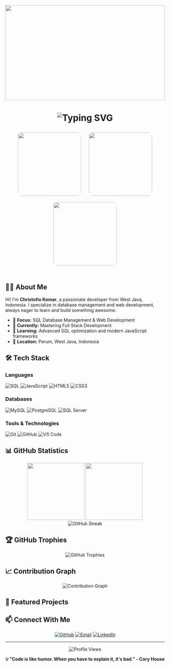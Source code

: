 <div align="center">

<!-- Header Murim Theme -->
<img src="https://i.imgur.com/8XyXQrz.gif" width="100%" height="300" style="object-fit: cover;"/>

<h1>
  <img src="https://readme-typing-svg.demolab.com?font=Fira+Code&size=32&duration=2800&pause=2000&color=A855F7&center=true&vCenter=true&width=600&lines=Hi+There%2C+This+Is+Me+%F0%9F%91%8B;Welcome+to+My+GitHub+Profile!" alt="Typing SVG" />
</h1>

<!-- Murim Character Images -->
<img src="https://i.pinimg.com/originals/6d/14/90/6d149051bf6e0b4ef3fd1e8b3a5e6e57.gif" width="200" style="border-radius: 10px; margin: 10px;"/>
<img src="https://i.pinimg.com/originals/33/9d/4e/339d4e8b963a76fc52b3765b2cc168bf.gif" width="200" style="border-radius: 10px; margin: 10px;"/>
<img src="https://i.pinimg.com/originals/8a/8c/3f/8a8c3f2b3e4c5b0b6f4d3a1e2c8d9f0a.gif" width="200" style="border-radius: 10px; margin: 10px;"/>

<br/>

</div>

<br/>

## 👨‍💻 About Me

Hi! I'm **Christofio Komar**, a passionate developer from West Java, Indonesia. I specialize in database management and web development, always eager to learn and build something awesome.

- 🎯 **Focus:** SQL Database Management & Web Development
- 💼 **Currently:** Mastering Full Stack Development
- 🌱 **Learning:** Advanced SQL optimization and modern JavaScript frameworks
- 📍 **Location:** Perum, West Java, Indonesia

## 🛠️ Tech Stack

### Languages
![SQL](https://img.shields.io/badge/SQL-4479A1?style=flat-square&logo=mysql&logoColor=white)
![JavaScript](https://img.shields.io/badge/JavaScript-F7DF1E?style=flat-square&logo=javascript&logoColor=black)
![HTML5](https://img.shields.io/badge/HTML5-E34F26?style=flat-square&logo=html5&logoColor=white)
![CSS3](https://img.shields.io/badge/CSS3-1572B6?style=flat-square&logo=css3&logoColor=white)

### Databases
![MySQL](https://img.shields.io/badge/MySQL-4479A1?style=flat-square&logo=mysql&logoColor=white)
![PostgreSQL](https://img.shields.io/badge/PostgreSQL-316192?style=flat-square&logo=postgresql&logoColor=white)
![SQL Server](https://img.shields.io/badge/SQL_Server-CC2927?style=flat-square&logo=microsoft-sql-server&logoColor=white)

### Tools & Technologies
![Git](https://img.shields.io/badge/Git-F05032?style=flat-square&logo=git&logoColor=white)
![GitHub](https://img.shields.io/badge/GitHub-181717?style=flat-square&logo=github&logoColor=white)
![VS Code](https://img.shields.io/badge/VS_Code-007ACC?style=flat-square&logo=visual-studio-code&logoColor=white)

## 📊 GitHub Statistics

<div align="center">
  <img height="180em" src="https://github-readme-stats.vercel.app/api?username=christofiokomar7&show_icons=true&theme=tokyonight&include_all_commits=true&count_private=true&hide_border=true"/>
  <img height="180em" src="https://github-readme-stats.vercel.app/api/top-langs/?username=christofiokomar7&layout=compact&langs_count=8&theme=tokyonight&hide_border=true"/>
</div>

<div align="center">
  <img src="https://github-readme-streak-stats.herokuapp.com/?user=christofiokomar7&theme=tokyonight&hide_border=true" alt="GitHub Streak"/>
</div>

## 🏆 GitHub Trophies

<div align="center">
  <img src="https://github-profile-trophy.vercel.app/?username=christofiokomar7&theme=tokyonight&no-frame=true&no-bg=true&margin-w=4&column=7" alt="GitHub Trophies"/>
</div>

## 📈 Contribution Graph

<div align="center">
  <img src="https://github-readme-activity-graph.vercel.app/graph?username=christofiokomar7&theme=tokyo-night&hide_border=true&area=true" alt="Contribution Graph"/>
</div>

## 💼 Featured Projects

<!-- Uncomment dan sesuaikan dengan repository Anda -->
<!-- 
[![Project 1](https://github-readme-stats.vercel.app/api/pin/?username=christofiokomar7&repo=project-name&theme=tokyonight&hide_border=true)](https://github.com/christofiokomar7/project-name)
[![Project 2](https://github-readme-stats.vercel.app/api/pin/?username=christofiokomar7&repo=project-name-2&theme=tokyonight&hide_border=true)](https://github.com/christofiokomar7/project-name-2)
-->

## 📫 Connect With Me

<div align="center">

[![GitHub](https://img.shields.io/badge/GitHub-christofiokomar7-181717?style=for-the-badge&logo=github)](https://github.com/christofiokomar7)
[![Email](https://img.shields.io/badge/Email-Contact_Me-D14836?style=for-the-badge&logo=gmail&logoColor=white)](mailto:your.email@gmail.com)
[![LinkedIn](https://img.shields.io/badge/LinkedIn-Connect-0077B5?style=for-the-badge&logo=linkedin&logoColor=white)](https://linkedin.com/in/yourprofile)

</div>

---

<div align="center">
  
![Profile Views](https://komarev.com/ghpvc/?username=christofiokomar7&color=blueviolet&style=flat-square)

**💡 "Code is like humor. When you have to explain it, it's bad." - Cory House**

</div>
